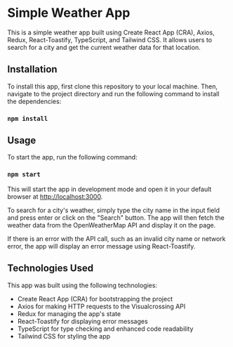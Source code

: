 # Simple Weather App

This is a simple weather app built using Create React App (CRA), Axios, Redux, React-Toastify, TypeScript, and Tailwind CSS. It allows users to search for a city and get the current weather data for that location.

## Installation

To install this app, first clone this repository to your local machine. Then, navigate to the project directory and run the following command to install the dependencies:

### `npm install`

## Usage

To start the app, run the following command:

### `npm start`

This will start the app in development mode and open it in your default browser at [http://localhost:3000](http://localhost:3000).

To search for a city's weather, simply type the city name in the input field and press enter or click on the "Search" button. The app will then fetch the weather data from the OpenWeatherMap API and display it on the page.

If there is an error with the API call, such as an invalid city name or network error, the app will display an error message using React-Toastify.

## Technologies Used

This app was built using the following technologies:

- Create React App (CRA) for bootstrapping the project <br />
- Axios for making HTTP requests to the Visualcrossing API <br />
- Redux for managing the app's state <br />
- React-Toastify for displaying error messages <br />
- TypeScript for type checking and enhanced code readability <br />
- Tailwind CSS for styling the app
